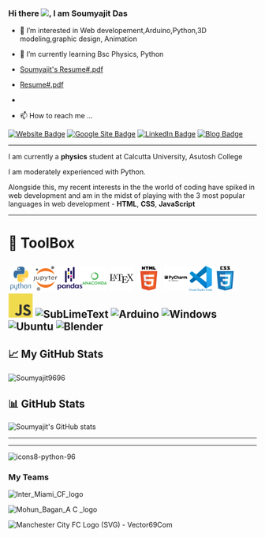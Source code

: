 ### Hi there <img src = "https://github.com/MartinHeinz/MartinHeinz/blob/master/wave.gif?raw=true" width = "30px">, I am Soumyajit Das
                             
- 👀 I’m interested in Web developement,Arduino,Python,3D modeling,graphic design, Animation
- 🌱 I’m currently learning Bsc Physics, Python

- [Soumyajit's Resume#.pdf](https://github.com/Soumyajit9696/Soumyajit9696/files/10110325/Soumyajit.s.Resume.pdf)
- [Resume#.pdf](https://github.com/Soumyajit9696/Soumyajit9696/files/10110325/RESUME_SOUMYAJIT_DAS.pdf)
- 
- 📫 How to reach me ...
<!--<h3 align="left">Connect with me:</h3>
<a href="https://www.linkedin.com/in/soumyajit-das-40a1851b8/" target="blank"><img align="center" src="https://raw.githubusercontent.com/rahuldkjain/github-profile-readme-generator/master/src/images/icons/Social/linked-in-alt.svg" alt="https://www.linkedin.com/in/soumyajit-das-40a1851b8/" height="30" width="40" /></a> -->

[![Website Badge](https://img.shields.io/badge/-My%20Website-000000?style=flat-square&logo=Google-Chrome&logoColor=white&link=https://soumyajit9696.github.io/soumyajitdas96/)](https://soumyajit-das.me/soumyajitdas)
[![Google Site Badge](https://img.shields.io/badge/-Google%20Site-4285F4?style=flat-square&logo=Google&logoColor=white&link=https://sites.google.com/view/soumyajit-96/home)](https://sites.google.com/view/soumyajit-96/home)
[![LinkedIn Badge](https://img.shields.io/badge/-LinkedIn-blue?style=flat-square&logo=Linkedin&logoColor=white&link=https://www.linkedin.com/in/soumyajit-das-40a1851b8/)](https://www.linkedin.com/in/soumyajit-das-40a1851b8/)
[![Blog Badge](https://img.shields.io/badge/-Blog-black?style=flat-square&logo=Blogger&logoColor=white&link=https://sci-tech-science.blogspot.com/)](https://sci-tech-science.blogspot.com/)

---


I am currently a **physics** student at Calcutta University, Asutosh College

I am moderately experienced with Python.

Alongside this, my recent interests in the the world of coding have spiked in web development and am in the midst of playing with the 3 most popular languages in web development - **HTML**, **CSS**, **JavaScript**




---

# 🧰 ToolBox

<img src = "https://raw.githubusercontent.com/devicons/devicon/master/icons/python/python-original-wordmark.svg" alt = "PPython" width = "50px" height = "50px"><img src = "https://raw.githubusercontent.com/devicons/devicon/master/icons/jupyter/jupyter-original-wordmark.svg" alt = "CSS" width = "50px" height = "50px"><img src = "https://raw.githubusercontent.com/devicons/devicon/master/icons/pandas/pandas-original-wordmark.svg" alt = "Pandas" width = "50px" height = "50px"><img src = "https://raw.githubusercontent.com/devicons/devicon/master/icons/anaconda/anaconda-original-wordmark.svg" alt = "Anaconda" height = "50px" width = "50px">
<img src = "https://raw.githubusercontent.com/devicons/devicon/master/icons/latex/latex-original.svg" alt = "Latex" height = "50px" width = "50px">
<img src = "https://raw.githubusercontent.com/devicons/devicon/master/icons/html5/html5-original-wordmark.svg" alt = "HTML5" width = "50px" height = "50px"> 
<img src = "https://raw.githubusercontent.com/devicons/devicon/master/icons/pycharm/pycharm-original-wordmark.svg" alt = "Pycharm" width = "50px" height = "50px"><img src = "https://raw.githubusercontent.com/devicons/devicon/master/icons/vscode/vscode-original-wordmark.svg" alt = "VSCode" width = "50px" height = "50px"><img src = "https://raw.githubusercontent.com/devicons/devicon/master/icons/css3/css3-original-wordmark.svg" alt = "CSS" height = "50px" width = "50px">
<img src = "https://raw.githubusercontent.com/devicons/devicon/master/icons/javascript/javascript-original.svg" alt = "JavaScript" width = "50px" height = "50px">
<img src = "https://user-images.githubusercontent.com/25181517/190887576-6653f877-8439-4521-82f3-403086ead892.png" alt = "SubLimeText" width = "50px" height = "50px">
<img src= "https://github.com/marwin1991/profile-technology-icons/assets/136815194/a57a85ba-e2dd-4036-85b6-7e1532391627" alt="Arduino" width="50px" height="50px">
<img src= "https://user-images.githubusercontent.com/25181517/186884150-05e9ff6d-340e-4802-9533-2c3f02363ee3.png" alt="Windows" height= "50px" width= "50px">
<img src= "https://user-images.githubusercontent.com/25181517/186884153-99edc188-e4aa-4c84-91b0-e2df260ebc33.png" alt="Ubuntu" height= "50px" width= "50px">
<img src= "https://skillicons.dev/icons?i=blender" alt="Blender" height= "50px" width= "50px">
---
## &#x1f4c8; My GitHub Stats
<!---![Soumyajit's Github Stats](https://github-readme-stats.vercel.app/api?username=Soumyajit9696&show_icons=true&theme=transparent)-->



<p><img align="center" src="https://github-readme-stats-sigma-five.vercel.app/api/top-langs?username=Soumyajit9696&show_icons=true&theme=cobalt&locale=en&layout=compact" alt="Soumyajit9696" />  
  
## 📊 GitHub Stats
![Soumyajit's GitHub stats](https://github-readme-stats.vercel.app/api?username=Soumyajit9696&show_icons=true&theme=radical)

<!---[![Readme Card](https://github-readme-stats.vercel.app/api/pin/?username=Soumyajit9696&repo=portfolio)](https://github.com/Soumyajit9696/portfolio). -->


---

---





<!---
Soumyajit9696/Soumyajit9696 is a ✨ special ✨ repository because its `README.md` (this file) appears on your GitHub profile.
You can click the Preview link to take a look at your changes.
--->


  ![icons8-python-96](https://github.com/Soumyajit9696/Soumyajit9696/assets/94384694/06a3f00e-f42f-4bcd-b054-2630d5f667f3)


  ### My Teams


  ![Inter_Miami_CF_logo](https://github.com/Soumyajit9696/Soumyajit9696/assets/94384694/d8c559f3-9b54-421b-8d02-73c4599babca)


![Mohun_Bagan_A C _logo](https://github.com/Soumyajit9696/Soumyajit9696/assets/94384694/c8e942c6-2560-42c0-8edc-fd97464aa47c)

 

  ![Manchester City FC Logo (SVG) - Vector69Com](https://github.com/Soumyajit9696/Soumyajit9696/assets/94384694/df9b6209-d8fc-4f87-8cdb-9aa745d697e2)


